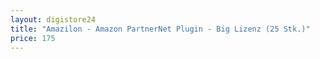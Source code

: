 ```yaml
---
layout: digistore24
title: "Amazilon - Amazon PartnerNet Plugin - Big Lizenz (25 Stk.)"
price: 175
---
```


